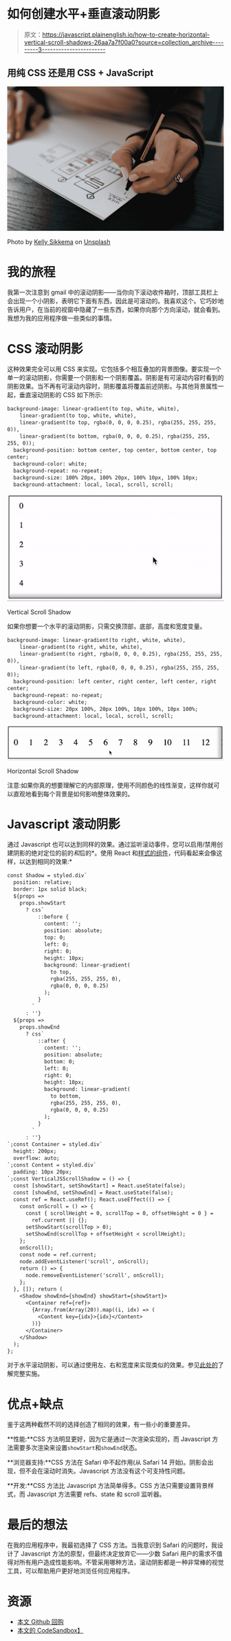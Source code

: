 # 如何创建水平+垂直滚动阴影

> 原文：<https://javascript.plainenglish.io/how-to-create-horizontal-vertical-scroll-shadows-26aa7a7f00a0?source=collection_archive---------3----------------------->

## 用纯 CSS 还是用 CSS + JavaScript

![](img/1c42c25faa0e5935b3885b9bf3ab4ed3.png)

Photo by [Kelly Sikkema](https://unsplash.com/@kellysikkema?utm_source=medium&utm_medium=referral) on [Unsplash](https://unsplash.com?utm_source=medium&utm_medium=referral)

# 我的旅程

我第一次注意到 gmail 中的滚动阴影——当你向下滚动收件箱时，顶部工具栏上会出现一个小阴影，表明它下面有东西，因此是可滚动的。我喜欢这个。它巧妙地告诉用户，在当前的视窗中隐藏了一些东西，如果你向那个方向滚动，就会看到。我想为我的应用程序做一些类似的事情。

# CSS 滚动阴影

这种效果完全可以用 CSS 来实现。它包括多个相互叠加的背景图像。要实现一个单一的滚动阴影，你需要一个阴影和一个阴影覆盖。阴影是有可滚动内容时看到的阴影效果。当不再有可滚动内容时，阴影覆盖将覆盖前述阴影。与其他背景属性一起，垂直滚动阴影的 CSS 如下所示:

```
background-image: linear-gradient(to top, white, white),
    linear-gradient(to top, white, white),
    linear-gradient(to top, rgba(0, 0, 0, 0.25), rgba(255, 255, 255, 0)),
    linear-gradient(to bottom, rgba(0, 0, 0, 0.25), rgba(255, 255, 255, 0));
  background-position: bottom center, top center, bottom center, top center;
  background-color: white;
  background-repeat: no-repeat;
  background-size: 100% 20px, 100% 20px, 100% 10px, 100% 10px;
  background-attachment: local, local, scroll, scroll;
```

![](img/9e06352b8d6d99d1c125012815eb87a4.png)

Vertical Scroll Shadow

如果你想要一个水平的滚动阴影，只需交换顶部，底部，高度和宽度变量。

```
background-image: linear-gradient(to right, white, white),
    linear-gradient(to right, white, white),
    linear-gradient(to right, rgba(0, 0, 0, 0.25), rgba(255, 255, 255, 0)),
    linear-gradient(to left, rgba(0, 0, 0, 0.25), rgba(255, 255, 255, 0));
  background-position: left center, right center, left center, right center;
  background-repeat: no-repeat;
  background-color: white;
  background-size: 20px 100%, 20px 100%, 10px 100%, 10px 100%;
  background-attachment: local, local, scroll, scroll;
```

![](img/6a44c087bd4e81d68e3074cba5feb7a2.png)

Horizontal Scroll Shadow

注意:如果你真的想要理解它的内部原理，使用不同颜色的线性渐变，这样你就可以直观地看到每个背景是如何影响整体效果的。

# Javascript 滚动阴影

通过 Javascript 也可以达到同样的效果。通过监听滚动事件，您可以启用/禁用创建阴影的绝对定位的前的*和*后的*。使用 React 和[样式的组件](https://medium.com/javascript-in-plain-english/the-modern-way-to-style-with-styled-components-c3c51b750b5f)，代码看起来会像这样，以达到相同的效果:*

```
const Shadow = styled.div`
  position: relative;
  border: 1px solid black;
  ${props =>
    props.showStart
      ? css`
          ::before {
            content: '';
            position: absolute;
            top: 0;
            left: 0;
            right: 0;
            height: 10px;
            background: linear-gradient(
              to top,
              rgba(255, 255, 255, 0),
              rgba(0, 0, 0, 0.25)
            );
          }
        `
      : ''}
  ${props =>
    props.showEnd
      ? css`
          ::after {
            content: '';
            position: absolute;
            bottom: 0;
            left: 0;
            right: 0;
            height: 10px;
            background: linear-gradient(
              to bottom,
              rgba(255, 255, 255, 0),
              rgba(0, 0, 0, 0.25)
            );
          }
        `
      : ''}
`;const Container = styled.div`
  height: 200px;
  overflow: auto;
`;const Content = styled.div`
  padding: 10px 20px;
`;const VerticalJSScrollShadow = () => {
  const [showStart, setShowStart] = React.useState(false);
  const [showEnd, setShowEnd] = React.useState(false);
  const ref = React.useRef(); React.useEffect(() => {
    const onScroll = () => {
      const { scrollHeight = 0, scrollTop = 0, offsetHeight = 0 } =
        ref.current || {};
      setShowStart(scrollTop > 0);
      setShowEnd(scrollTop + offsetHeight < scrollHeight);
    };
    onScroll();
    const node = ref.current;
    node.addEventListener('scroll', onScroll);
    return () => {
      node.removeEventListener('scroll', onScroll);
    };
  }, []); return (
    <Shadow showEnd={showEnd} showStart={showStart}>
      <Container ref={ref}>
        {Array.from(Array(20)).map((i, idx) => (
          <Content key={idx}>{idx}</Content>
        ))}
      </Container>
    </Shadow>
  );
};
```

对于水平滚动阴影，可以通过使用左、右和宽度来实现类似的效果。参见[此处的](https://github.com/mjchang/medium/blob/master/scroll-shadow/src/HorizontalJSScrollShadow.js)了解完整实施。

# 优点+缺点

鉴于这两种截然不同的选择创造了相同的效果，有一些小的重要差异。

**性能:**CSS 方法明显更好，因为它是通过一次渲染实现的，而 Javascript 方法需要多次渲染来设置`showStart`和`showEnd`状态。

**浏览器支持:**CSS 方法在 Safari 中不起作用(从 Safari 14 开始)。阴影会出现，但不会在滚动时消失。Javascript 方法没有这个可支持性问题。

**开发:**CSS 方法比 Javascript 方法简单得多。CSS 方法只需要设置背景样式，而 Javascript 方法需要 refs、state 和 scroll 监听器。

# 最后的想法

在我的应用程序中，我最初选择了 CSS 方法。当我意识到 Safari 的问题时，我设计了 Javascript 方法的原型，但最终决定放弃它——少数 Safari 用户的需求不值得对所有用户造成性能影响。不管采用哪种方法，滚动阴影都是一种非常棒的视觉工具，可以帮助用户更好地浏览任何应用程序。

# 资源

*   [本文 Github 回购](https://github.com/mjchang/medium/tree/master/scroll-shadow)
*   [本文的 CodeSandbox】](https://codesandbox.io/s/github/mjchang/medium/tree/master/scroll-shadow)